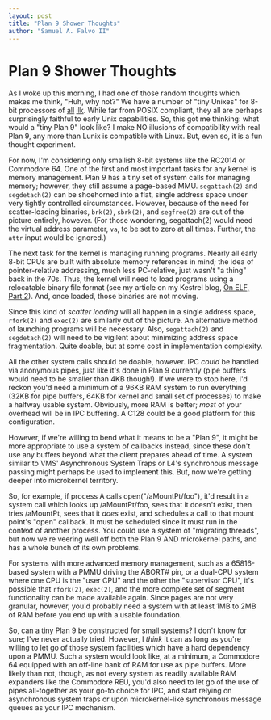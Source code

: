 ```yaml
---
layout: post
title: "Plan 9 Shower Thoughts"
author: "Samuel A. Falvo II"
---
```


# Plan 9 Shower Thoughts

As I woke up this morning, I had one of those random thoughts which makes me think, "Huh, why not?"  We have a number of "tiny Unixes" for 8-bit processors of [all](http://www.fuzix.org/) [ilk](http://lng.sourceforge.net/).  While far from POSIX compliant, they all are perhaps surprisingly faithful to early Unix capabilities.  So, this got me thinking: what would a "tiny Plan 9" look like?  I make NO illusions of compatibility with real Plan 9, any more than Lunix is compatible with Linux.  But, even so, it is a fun thought experiment.

For now, I'm considering only smallish 8-bit systems like the RC2014 or Commodore 64.  One of the first and most important tasks for any kernel is memory management.  Plan 9 has a tiny set of system calls for managing memory; however, they still assume a page-based MMU.  `segattach(2)` and `segdetach(2)` can be shoehorned into a flat, single address space under very tightly controlled circumstances.  However, because of the need for scatter-loading binaries, `brk(2)`, `sbrk(2)`, and `segfree(2)` are out of the picture entirely, however.  (For those wondering, segattach(2) would need the virtual address parameter, `va`, to be set to zero at all times.  Further, the `attr` input would be ignored.)

The next task for the kernel is managing running programs.  Nearly all early 8-bit CPUs are built with absolute memory references in mind; the idea of pointer-relative addressing, much less PC-relative, just wasn't "a thing" back in the 70s.  Thus, the kernel will need to load programs using a relocatable binary file format (see my article on my Kestrel blog, [On ELF, Part 2](http://kestrelcomputer.github.io/kestrel/2018/02/01/on-elf-2)).  And, once loaded, those binaries are not moving.

Since this kind of *scatter loading* will all happen in a single address space, `rfork(2)` and `exec(2)` are similarly out of the picture.  An alternative method of launching programs will be necessary.  Also, `segattach(2)` and `segdetach(2)` will need to be vigilent about minimizing address space fragmentation.  Quite doable, but at some cost in implementation complexity.

All the other system calls should be doable, however.  IPC *could* be handled via anonymous pipes, just like it's done in Plan 9 currently (pipe buffers would need to be smaller than 4KB though!).  If we were to stop here, I'd reckon you'd need a minimum of a 96KB RAM system to run everything (32KB for pipe buffers, 64KB for kernel and small set of processes) to make a halfway usable system.  Obviously, more RAM is better; *most* of your overhead will be in IPC buffering.  A C128 could be a good platform for this configuration.

However, if we're willing to bend what it means to be a "Plan 9", it might be more appropriate to use a system of callbacks instead, since these don't use any buffers beyond what the client prepares ahead of time.  A system similar to VMS' Asynchronous System Traps or L4's synchronous message passing might perhaps be used to implement this.  But, now we're getting deeper into microkernel territory.

So, for example, if process A calls open("/aMountPt/foo"), it'd result in a system call which looks up /aMountPt/foo, sees that it doesn't exist, then tries /aMountPt, sees that it *does* exist, and schedules a call to that mount point's "open" callback.  It must be scheduled since it must run in the context of another process.  You could use a system of "migrating threads", but now we're veering well off both the Plan 9 AND microkernel paths, and has a whole bunch of its own problems.

For systems with more advanced memory management, such as a 65816-based system with a PMMU driving the ABORT# pin, or a dual-CPU system where one CPU is the "user CPU" and the other the "supervisor CPU", it's possible that `rfork(2)`, `exec(2)`, and the more complete set of segment functionality can be made available again.  Since pages are not very granular, however, you'd probably need a system with at least 1MB to 2MB of RAM before you end up with a usable foundation.

So, can a tiny Plan 9 be constructed for small systems?  I don't know for sure; I've never actually tried.  However, I *think* it can as long as you're willing to let go of those system facilities which have a hard dependency upon a PMMU.  Such a system would look like, at a minimum, a Commodore 64 equipped with an off-line bank of RAM for use as pipe buffers.  More likely than not, though, as not every system as readily available RAM expanders like the Commodore REU, you'd also need to let go of the use of pipes all-together as your go-to choice for IPC, and start relying on asynchronous system traps or upon microkernel-like synchronous message queues as your IPC mechanism.

